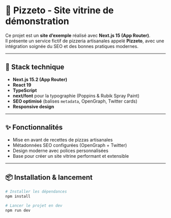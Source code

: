 # 🍕 Pizzeto - Site vitrine de démonstration

Ce projet est un **site d’exemple** réalisé avec **Next.js 15 (App Router)**.  
Il présente un service fictif de pizzeria artisanales appelé **Pizzeto**, avec une intégration soignée du SEO et des bonnes pratiques modernes.

---

## 🚀 Stack technique

- **Next.js 15.2 (App Router)**
- **React 19**
- **TypeScript**
- **next/font** pour la typographie (Poppins & Rubik Spray Paint)
- **SEO optimisé** (balises `metadata`, OpenGraph, Twitter cards)
- **Responsive design**

---

## ✨ Fonctionnalités

- Mise en avant de recettes de pizzas artisanales
- Métadonnées SEO configurées (OpenGraph + Twitter)
- Design moderne avec polices personnalisées
- Base pour créer un site vitrine performant et extensible

---

## 📦 Installation & lancement

```bash
# Installer les dépendances
npm install

# Lancer le projet en dev
npm run dev
